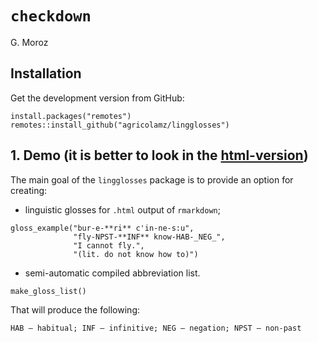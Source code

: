 # `checkdown`

G. Moroz

## Installation

Get the development version from GitHub:

```{r, eval=FALSE}
install.packages("remotes")
remotes::install_github("agricolamz/lingglosses")
```

## 1. Demo (it is better to look in the [html-version](https://agricolamz.github.io/lingglosses/))

The main goal of the `lingglosses` package is to provide an option for creating:

* linguistic glosses for `.html` output of `rmarkdown`;
```
gloss_example("bur-e-**ri** c'in-ne-s:u",
              "fly-NPST-**INF** know-HAB-_NEG_",
              "I cannot fly.",
              "(lit. do not know how to)")
```

* semi-automatic compiled abbreviation list.
```
make_gloss_list()
```

That will produce the following:

```
HAB — habitual; INF — infinitive; NEG — negation; NPST — non-past
```
